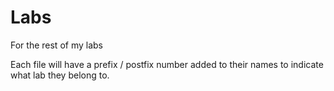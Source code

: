 Labs
====

For the rest of my labs

Each file will have a prefix / postfix number added to their names to indicate what lab they belong to.

